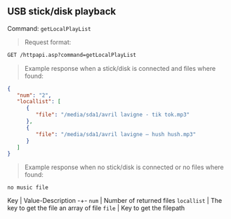 ## USB stick/disk playback

Command: `getLocalPlayList`

> Request format:

```html
GET /httpapi.asp?command=getLocalPlayList
```

> Example response when a stick/disk is connected and files where found:

```json
{
   "num": "2",
   "locallist": [
      {
         "file": "/media/sda1/avril lavigne - tik tok.mp3"
      },
      {
         "file": "/media/sda1/avril lavigne – hush hush.mp3"
      }
   ]
}
```

> Example response when no stick/disk is connected or no files where found:

```
no music file
```

Key | Value-Description
-+-
`num` | Number of returned files
`locallist` | The key to get the file an array of file
`file` | Key to get the filepath



